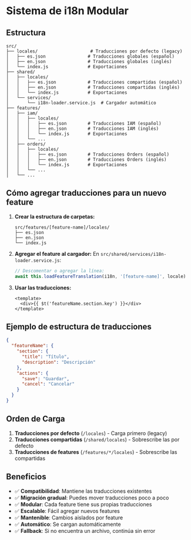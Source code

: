 # Sistema de i18n Modular

## Estructura

```
src/
├── locales/                    # Traducciones por defecto (legacy)
│   ├── es.json                # Traducciones globales (español)
│   ├── en.json                # Traducciones globales (inglés)
│   └── index.js               # Exportaciones
├── shared/
│   ├── locales/
│   │   ├── es.json            # Traducciones compartidas (español)
│   │   ├── en.json            # Traducciones compartidas (inglés)
│   │   └── index.js           # Exportaciones
│   └── services/
│       └── i18n-loader.service.js  # Cargador automático
├── features/
│   ├── iam/
│   │   ├── locales/
│   │   │   ├── es.json        # Traducciones IAM (español)
│   │   │   ├── en.json        # Traducciones IAM (inglés)
│   │   │   └── index.js       # Exportaciones
│   │   └── ...
│   ├── orders/
│   │   ├── locales/
│   │   │   ├── es.json        # Traducciones Orders (español)
│   │   │   ├── en.json        # Traducciones Orders (inglés)
│   │   │   └── index.js       # Exportaciones
│   │   └── ...
│   └── ...
```

## Cómo agregar traducciones para un nuevo feature

1. **Crear la estructura de carpetas:**
   ```
   src/features/[feature-name]/locales/
   ├── es.json
   ├── en.json
   └── index.js
   ```

2. **Agregar el feature al cargador:**
   En `src/shared/services/i18n-loader.service.js`:
   ```javascript
   // Descomentar o agregar la línea:
   await this.loadFeatureTranslation(i18n, '[feature-name]', locale)
   ```

3. **Usar las traducciones:**
   ```vue
   <template>
     <div>{{ $t('featureName.section.key') }}</div>
   </template>
   ```

## Ejemplo de estructura de traducciones

```json
{
  "featureName": {
    "section": {
      "title": "Título",
      "description": "Descripción"
    },
    "actions": {
      "save": "Guardar",
      "cancel": "Cancelar"
    }
  }
}
```

## Orden de Carga

1. **Traducciones por defecto** (`/locales`) - Carga primero (legacy)
2. **Traducciones compartidas** (`/shared/locales`) - Sobrescribe las por defecto
3. **Traducciones de features** (`/features/*/locales`) - Sobrescribe las compartidas

## Beneficios

- ✅ **Compatibilidad**: Mantiene las traducciones existentes
- ✅ **Migración gradual**: Puedes mover traducciones poco a poco
- ✅ **Modular**: Cada feature tiene sus propias traducciones
- ✅ **Escalable**: Fácil agregar nuevos features
- ✅ **Mantenible**: Cambios aislados por feature
- ✅ **Automático**: Se cargan automáticamente
- ✅ **Fallback**: Si no encuentra un archivo, continúa sin error 